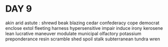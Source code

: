 # DAY 9
akin
arid
astute : shrewd
beak
blazing
cedar
confederacy
cope
democrat
enclose
extol
fleeting
harness
hypersensitive
impair
induce
irony
kerosene
lean
lucrative
maneuver
modulate
municipal
olfactory
potassium
preponderance
resin
scramble
shed
spoil
stalk
subterranean
tundra
wren
